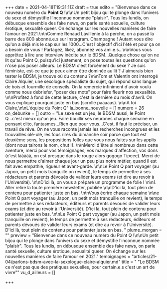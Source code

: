 +++
date = 2021-04-18T19:31:11Z
draft = true
edito = "Bienvenue dans ce nouveau numéro du **Point Q** !\n\nUn petit bijou qui te plonge dans l’univers du sexe et démystifie l’inconnue nommée \"plaisir\". Tous les lundis, on débusque ensemble des fake news, on parle santé sexuelle, culture érotique, sexualité queer. On échange sur les nouvelles manières de faire l’amour en 2021.\n\nComme Renaud Lavillenie à la perche, on a passé la barre des 800 abonné.e.s sur Instagram. Champagne ! Autant vous dire qu'on a déjà mis le cap sur les 1000...C'est l'objectif d'ici l'été et pour ça on a besoin de vous ! Partagez, likez, abonnez vos ami.e.s...\n\nVous vous apprêtez à lire une interview inédite sur le BDSM...Quelque chose qu'on ne lit qu'au Point Q, puisqu'ici justement, on pose toutes les questions qu'on n'ose pas poser ailleurs. Le BDSM c'est forcément du sexe ? Je suis féministe, est-ce que je peux aimer être dominée au lit ? J'aimerais bien tester le BDSM, je trouve où du contenu ?\n\nTom et Valentin ont interrogé Claire Alquier, une sexologue spécialiste du sujet, qui répond sans langue de bois et fourmille de conseils. On la remercie infiniment d'avoir voulu comme nous debriefer, \"poser des mots\" pour faire fleurir nos sexualités. \n\nProfitez à fond de cette lecture, c'est la dernière du mois d'avril. On vous explique pourquoi juste en bas (scrolle paaaaas). \n\nA toi Claire,\n\nL'équipe du Point Q"
la_bonne_nouvelle = []
numero = 26
on_debunke = []
outro = "Le sexe est un jeu, le BDSM aussi, le Point Q...c'est mieux qu'un jeu. Faire bouillir ses neurones chaque semaine en pensant clito, fantasmes...Rien que pour vous...C'est, il faut le préciser, un travail de rêve. On ne vous raconte jamais les recherches incongrues et les trouvailles olé-olé, les fous rires du dimanche soir parce que tout est deuxième sens, les propositions folles que vous nous faites sur les applis (dont nous tairons le nom, chut !). \n\nMerci d'être si nombreux dans cette aventure, merci pour vos témoignages, vos marques d'affection, vos dons (c'est lààààà, on est presque dans le rouge alors gogogo Tipeee). Merci de nous permettre d'aimer chaque jour un peu plus notre métier, quand il est fait avec empathie, rigueur et avant-garde. \n\nLe Point Q part voyager (au Japon, un petit mois tranquille on revient), le temps de permettre à ses rédacteurs et parents dévoués de valider leurs exams (et dire au revoir à l'Université). \n\nD'ici là, on vous a préparé un programme de folie ! \n\n1. Aller relire la toute première newsletter, publiée \n\nD'ici là, tout plein de contenu pour patienter juste en bas. \n\nVous écrire chaque semaine \n\ne Point Q part voyager (au Japon, un petit mois tranquille on revient), le temps de permettre à ses rédacteurs, éditeurs et parents dévoués de valider leurs exams (et dire au revoir à l'Université). D'ici là, tout plein de contenu pour patienter juste en bas. \n\nLe Point Q part voyager (au Japon, un petit mois tranquille on revient), le temps de permettre à ses rédacteurs, éditeurs et parents dévoués de valider leurs exams (et dire au revoir à l'Université). D'ici là, tout plein de contenu pour patienter juste en bas. "
plume_morgan = ""
preview = "Bienvenue dans ce nouveau numéro du Point Q !\n\nUn petit bijou qui te plonge dans l’univers du sexe et démystifie l’inconnue nommée \"plaisir\". Tous les lundis, on débusque ensemble des fake news, on parle santé sexuelle, culture érotique, sexualité queer. On échange sur les nouvelles manières de faire l’amour en 2021."
temoignages = "articles/21-04/parlons-bdsm-avec-la-sexologue-claire-alquier.md"
title = " \"Le BDSM ce n'est pas que des pratiques sexuelles, pour certain.e.s c'est un art de vivre\""
vu_d_ailleurs = []

+++
